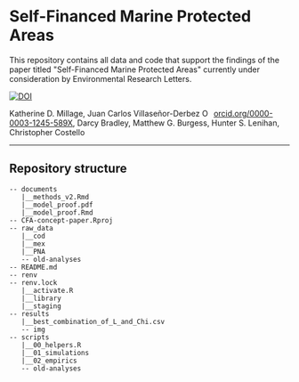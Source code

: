 # Self-Financed Marine Protected Areas

This repository contains all data and code that support the findings of the paper titled "Self-Financed Marine Protected Areas" currently under consideration by Environmental Research Letters.  

<a href="https://doi.org/10.5281/zenodo.5554977"><img src="https://zenodo.org/badge/DOI/10.5281/zenodo.5554977.svg" alt="DOI"></a>

Katherine D. Millage, Juan Carlos Villaseñor-Derbez <a href="https://orcid.org/0000-0003-1245-589X" target="orcid.widget" rel="noopener noreferrer" style="vertical-align:top;"><img src="https://orcid.org/sites/default/files/images/orcid_16x16.png" style="width:1em;margin-right:.5em;" alt="ORCID iD icon">orcid.org/0000-0003-1245-589X</a>, Darcy Bradley, Matthew G. Burgess, Hunter S. Lenihan, Christopher Costello

--------- 

## Repository structure 

```
-- documents
   |__methods_v2.Rmd
   |__model_proof.pdf
   |__model_proof.Rmd
-- CFA-concept-paper.Rproj
-- raw_data
   |__cod
   |__mex
   |__PNA
   -- old-analyses
-- README.md
-- renv
-- renv.lock
   |__activate.R
   |__library
   |__staging
-- results
   |__best_combination_of_L_and_Chi.csv
   -- img
-- scripts
   |__00_helpers.R
   |__01_simulations
   |__02_empirics
   -- old-analyses
```


